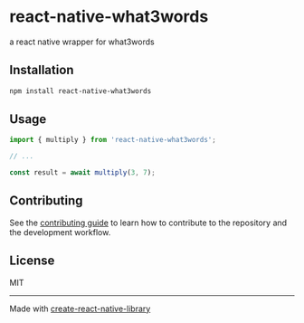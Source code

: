 # react-native-what3words

a react native wrapper for what3words

## Installation

```sh
npm install react-native-what3words
```

## Usage

```js
import { multiply } from 'react-native-what3words';

// ...

const result = await multiply(3, 7);
```

## Contributing

See the [contributing guide](CONTRIBUTING.md) to learn how to contribute to the repository and the development workflow.

## License

MIT

---

Made with [create-react-native-library](https://github.com/callstack/react-native-builder-bob)

